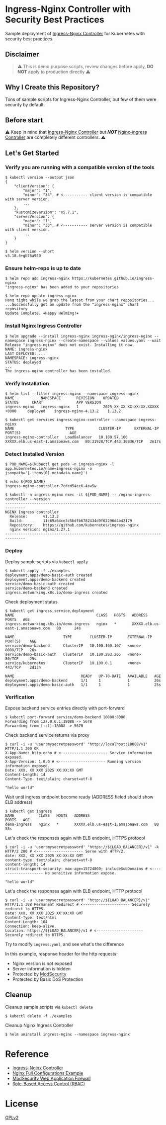 # Ingress-Nginx Controller with Security Best Practices

Sample deployment of [Ingress-Nginx Controller](https://kubernetes.github.io/ingress-nginx/) for Kubernetes with security best practices.

## Disclaimer

> :warning: This is demo purpose scripts, review changes before apply, **DO NOT** apply to production directly :warning:

## Why I Create this Repository?

Tons of sample scripts for Ingress-Nginx Controller, but few of them were security by default.

## Before start

:warning: Keep in mind that [Ingress-Nginx Controller](https://kubernetes.github.io/ingress-nginx/) but _**NOT**_ [Nginx-ingress Controller](https://docs.nginx.com/nginx-ingress-controller/) are completely different controllers. :warning:

## Let's Get Started

### Verify you are running with a compatible version of the tools

    $ kubectl version --output json
    {
        "clientVersion": {
            "major": "1",
            "minor": "34", # <----------- client version is compatible with server version.
            ...
        },
        "kustomizeVersion": "v5.7.1",
        "serverVersion": {
            "major": "1",
            "minor": "33", # <----------- server version is compatible with client version.
            ...
        }
    }

    $ helm version --short
    v3.18.6+gb76a950

### Ensure helm-repo is up to date

    $ helm repo add ingress-nginx https://kubernetes.github.io/ingress-nginx
    "ingress-nginx" has been added to your repositories

    $ helm repo update ingress-nginx
    Hang tight while we grab the latest from your chart repositories...
    ...Successfully got an update from the "ingress-nginx" chart repository
    Update Complete. ⎈Happy Helming!⎈

### Install Nginx Ingress Controller

    $ helm upgrade --install ingress-nginx ingress-nginx/ingress-nginx --namespace ingress-nginx --create-namespace --values values.yaml --wait
    Release "ingress-nginx" does not exist. Installing it now.
    NAME: ingress-nginx
    LAST DEPLOYED: ...
    NAMESPACE: ingress-nginx
    STATUS: deployed
    ...
    The ingress-nginx controller has been installed.

### Verify Installation


    $ helm list --filter ingress-nginx --namespace ingress-nginx
    NAME         	NAMESPACE    	REVISION	UPDATED                            	STATUS  	CHART              	APP VERSION
    ingress-nginx	ingress-nginx	1       	2025-XX-XX XX:XX:XX.XXXXX +0000 	deployed	ingress-nginx-4.13.2	1.13.2

    $ kubectl get services ingress-nginx-controller --namespace ingress-nginx
    NAME                       TYPE           CLUSTER-IP      EXTERNAL-IP                         PORT(S)                      AGE
    ingress-nginx-controller   LoadBalancer   10.100.57.100   XXXXX.elb.us-east-1.amazonaws.com   80:31928/TCP,443:30836/TCP   2m17s

### Detect Installed Version

    $ POD_NAME=$(kubectl get pods -n ingress-nginx -l app.kubernetes.io/name=ingress-nginx -o jsonpath='{.items[0].metadata.name}')

    $ echo ${POD_NAME}
    ingress-nginx-controller-7cdcd54cc6-4sw5w

    $ kubectl -n ingress-nginx exec -it ${POD_NAME} -- /nginx-ingress-controller --version
    -------------------------------------------------------------------------------
    NGINX Ingress controller
      Release:       v1.13.2
      Build:         11c69a64ce3c5bdfb6782434d9f62296d4b42179
      Repository:    https://github.com/kubernetes/ingress-nginx
      nginx version: nginx/1.27.1
    -------------------------------------------------------------------------------

### Deploy

Deploy sample scripts via `kubectl apply`

    $ kubectl apply -f ./examples
    deployment.apps/demo-basic-auth created
    deployment.apps/demo-backend created
    service/demo-basic-auth created
    service/demo-backend created
    ingress.networking.k8s.io/demo-ingress created

Check deployment status

    $ kubectl get ingress,service,deployment
    NAME                                     CLASS   HOSTS   ADDRESS                             PORTS   AGE
    ingress.networking.k8s.io/demo-ingress   nginx   *       XXXXX.elb.us-east-1.amazonaws.com   80      24s

    NAME                      TYPE        CLUSTER-IP       EXTERNAL-IP   PORT(S)    AGE
    service/demo-backend      ClusterIP   10.100.190.107   <none>        8088/TCP   26s
    service/demo-basic-auth   ClusterIP   10.100.203.205   <none>        80/TCP     25s
    service/kubernetes        ClusterIP   10.100.0.1       <none>        443/TCP    2d13h

    NAME                              READY   UP-TO-DATE   AVAILABLE   AGE
    deployment.apps/demo-backend      1/1     1            1           26s
    deployment.apps/demo-basic-auth   1/1     1            1           25s

### Verification

Expose backend service entries directly with port-forward

    $ kubectl port-forward service/demo-backend 18088:8088
    Forwarding from 127.0.0.1:18088 -> 5678
    Forwarding from [::1]:18088 -> 5678

Check backend service returns via proxy

    $ curl -i -u 'user:mysecretpassword' "http://localhost:18088/v1"
    HTTP/1.1 200 OK
    X-App-Name: http-echo # <--------------------- Service information exposed.
    X-App-Version: 1.0.0 # <--------------------- Running version information exposed.
    Date: XXX, XX XXX 2025 XX:XX:XX GMT
    Content-Length: 14
    Content-Type: text/plain; charset=utf-8

    "hello world"

Wait until ingress endpoint become ready (ADDRESS fieled should show ELB address)

    $ kubectl get ingress
    NAME           CLASS   HOSTS   ADDRESS                             PORTS   AGE
    demo-ingress   nginx   *       XXXXX.elb.us-east-1.amazonaws.com   80      55s

Let's check the responses again with ELB endpoint, HTTPS protocol

    $ curl -i -u 'user:mysecretpassword' "https://${LOAD_BALANCER}/v1" -k
    HTTP/2 200 # <--------------------- Serve with HTTP/2.
    date: XXX, XX XXX 2025 XX:XX:XX GMT
    content-type: text/plain; charset=utf-8
    content-length: 14
    strict-transport-security: max-age=15724800; includeSubDomains # <--------------------- No sensitive information expose.

    "hello world"

Let's check the responses again with ELB endpoint, HTTP protocol

    $ curl -i -u 'user:mysecretpassword' "http://${LOAD_BALANCER}/v1"
    HTTP/1.1 308 Permanent Redirect # <--------------------- Securely redirect to HTTPS.
    Date: XXX, XX XXX 2025 XX:XX:XX GMT
    Content-Type: text/html
    Content-Length: 164
    Connection: keep-alive
    Location: https://${LOAD_BALANCER}/v1 # <--------------------- Securely redirect to HTTPS.

Try to modify `ingress.yaml`, and see what's the difference

In this example, response header for the http requests:

- Nginx version is not exposed
- Server information is hidden
- Protected by [ModSecurity](https://modsecurity.org/)
- Protected by Basic DoS Protection

## Cleanup

Cleanup sample scripts via `kubectl delete`

    $ kubectl delete -f ./examples

Cleanup Nginx Ingress Controller

    $ helm uninstall ingress-nginx --namespace ingress-nginx

# Reference

- [Ingress-Nginx Controller](https://kubernetes.github.io/ingress-nginx/)
- [Nginx Full Configurations Example](https://www.nginx.com/resources/wiki/start/topics/examples/full/)
- [ModSecurity Web Application Firewall](https://kubernetes.github.io/ingress-nginx/user-guide/third-party-addons/modsecurity/)
- [Role-Based Access Control (RBAC)](https://kubernetes.io/docs/reference/access-authn-authz/rbac/)

# License

[GPLv2](LICENSE)
